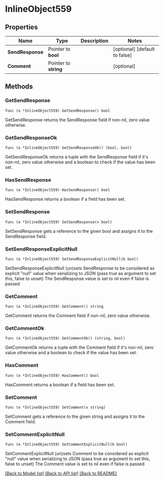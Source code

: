 # InlineObject559

## Properties

Name | Type | Description | Notes
------------ | ------------- | ------------- | -------------
**SendResponse** | Pointer to **bool** |  | [optional] [default to false]
**Comment** | Pointer to **string** |  | [optional] 

## Methods

### GetSendResponse

`func (o *InlineObject559) GetSendResponse() bool`

GetSendResponse returns the SendResponse field if non-nil, zero value otherwise.

### GetSendResponseOk

`func (o *InlineObject559) GetSendResponseOk() (bool, bool)`

GetSendResponseOk returns a tuple with the SendResponse field if it's non-nil, zero value otherwise
and a boolean to check if the value has been set.

### HasSendResponse

`func (o *InlineObject559) HasSendResponse() bool`

HasSendResponse returns a boolean if a field has been set.

### SetSendResponse

`func (o *InlineObject559) SetSendResponse(v bool)`

SetSendResponse gets a reference to the given bool and assigns it to the SendResponse field.

### SetSendResponseExplicitNull

`func (o *InlineObject559) SetSendResponseExplicitNull(b bool)`

SetSendResponseExplicitNull (un)sets SendResponse to be considered as explicit "null" value
when serializing to JSON (pass true as argument to set this, false to unset)
The SendResponse value is set to nil even if false is passed
### GetComment

`func (o *InlineObject559) GetComment() string`

GetComment returns the Comment field if non-nil, zero value otherwise.

### GetCommentOk

`func (o *InlineObject559) GetCommentOk() (string, bool)`

GetCommentOk returns a tuple with the Comment field if it's non-nil, zero value otherwise
and a boolean to check if the value has been set.

### HasComment

`func (o *InlineObject559) HasComment() bool`

HasComment returns a boolean if a field has been set.

### SetComment

`func (o *InlineObject559) SetComment(v string)`

SetComment gets a reference to the given string and assigns it to the Comment field.

### SetCommentExplicitNull

`func (o *InlineObject559) SetCommentExplicitNull(b bool)`

SetCommentExplicitNull (un)sets Comment to be considered as explicit "null" value
when serializing to JSON (pass true as argument to set this, false to unset)
The Comment value is set to nil even if false is passed

[[Back to Model list]](../README.md#documentation-for-models) [[Back to API list]](../README.md#documentation-for-api-endpoints) [[Back to README]](../README.md)


